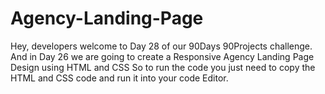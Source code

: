# Agency-Landing-Page
Hey, developers welcome to Day 28 of our 90Days 90Projects challenge. And in Day 26 we are going to create a Responsive Agency Landing Page Design using HTML and CSS  So to run the code you just need to copy the HTML and CSS code and run it into your code Editor. 
